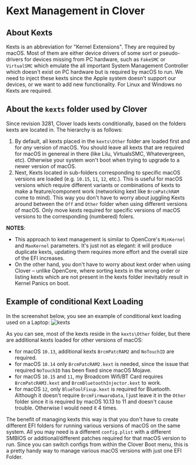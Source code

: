# Kext Management in Clover
## About Kexts
Kexts is an abbreviation for "Kernel Extensions". They are required by macOS. Most of them are either device drivers of some sort or pseudo-drivers for devices missing from PC hardware, such as `FakeSMC` or `VirtualSMC` which emulate the all important System Management Controller which doesn't exist on PC hardware but is required by macOS to run. We need to inject these kexts since the Apple system doesn't support our devices, or we want to add new functionality. For Linux and Windows no Kexts are required.

## About the `kexts` folder used by Clover
Since revision 3281, Clover loads kexts conditionally, based on the folders kexts are located in. The hierarchy is as follows:

1. By default, all kexts placed in the `kexts\Other` folder are loaded first and for *any* version of macOS. You should leave all kexts that are required for macOS in genereal in there (like Lilu, VirtualsSMC, Whatevergreen, etc). Otherwise your system won't boot when trying to upgrade to a newer version of macOS. 
2. Next, Kexts located in sub-folders corresponding to specific macOS versions are loaded (e.g. `10.15`, `11`, `12`, etc.). This is useful for macOS versions which require different variants or combinations of kexts to make a feature/component work (networking kext like `BrcmPatchRAM` come to mind). This way you don't have to worry about juggling Kexts around between the `Off` and `Other` folder when using different versions of macOS. Only move kexts required for specific versions of macOS versions to the corresponding (numbered) folers.

**NOTES**: 

- This approach to kext management is similar to OpenCore's `MinKernel` and `MaxKernel` parameters. It's just not as elegant: it will produce duplicate kexts, updating them requires more effort and the overall size of the EFI increases. 
- On the other hand, you don't have to worry about kext order when using Clover – unlike OpenCore, where sorting kexts in the wrong order or listing kexts which are not present in the kexts folder inevitably result in Kernel Panics on boot.

## Example of conditional Kext Loading
In the screenshot below, you see an example of conditional kext loading used on a Laptop:
![kexts](https://user-images.githubusercontent.com/76865553/147611657-b56b13b3-0b5b-440e-9eb8-3a48849d903f.png)

As you can see, most of the kexts reside in the `kexts\Other` folder, but there are additional kexts loaded for other versions of macOS:

- for macOS `10.13`, additional kexts `BrcmPatcRAM2` and `NoTouchID` are required.
- for macOS `10.14` only `BrcmPatcRAM2.kext` is needed, since the issue that required `NoTouchID` has been fixed since macOS Mojave.
- for macOS `10.15` and `11`, my Broadcom Wifi/BT Card requires `BrcmPatcRAM3.kext` and `BrcmBluetoothInjector.kext` to work.
- for macOS `12`, only `BlueToolFixup.kext` is required for Bluetooth. Although it doesn't require `BrcmFirmwareData`, I just leave it in the `Other` folder since it is required by macOS 10.13 to 11 and doesn't cause trouble. Otherwise I would need it 4 times.

The benefit of managing kexts this way is that you don't have to create different EFI folders for running various versions of macOS on the same system. All you may need is a different `config.plist` with a different SMBIOS or additional/different patches required for that macOS version to run. Since you can switch configs from within the Clover Boot menu, this is a pretty handy way to manage various macOS versions with just one EFI Folder.
